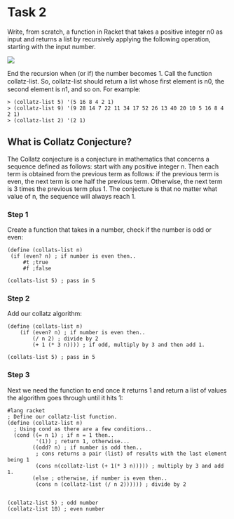 # Task 2

Write, from scratch, a function in Racket that takes a positive integer n0 as input and returns a list by recursively applying the following operation, starting with the input number.

![](https://user-images.githubusercontent.com/22341150/36096795-cced4a8a-0fef-11e8-910e-fe88d96cb85a.PNG)

 End the recursion when (or if) the number becomes 1. Call the function collatz-list. So, collatz-list should return a list whose ﬁrst element is n0, the second element is n1, and so on. For example: 
 ```Racket
 > (collatz-list 5) '(5 16 8 4 2 1) 
 > (collatz-list 9) '(9 28 14 7 22 11 34 17 52 26 13 40 20 10 5 16 8 4 2 1) 
 > (collatz-list 2) '(2 1)
 ```

 ## What is Collatz Conjecture?
 The Collatz conjecture is a conjecture in mathematics that concerns a sequence defined as follows: start with any positive integer n. Then each term is obtained from the previous term as follows: if the previous term is even, the next term is one half the previous term. Otherwise, the next term is 3 times the previous term plus 1. The conjecture is that no matter what value of n, the sequence will always reach 1.

 ### Step 1
 Create a function that takes in a number, check if the number is odd or even:
 ```Racket
(define (collats-list n)
  (if (even? n) ; if number is even then..
      #t ;true
      #f ;false

(collats-list 5) ; pass in 5
 ```

### Step 2
Add our collatz algorithm:
```Racket
(define (collats-list n)
    (if (even? n) ; if number is even then..
        (/ n 2) ; divide by 2
        (+ 1 (* 3 n)))) ; if odd, multiply by 3 and then add 1.

(collats-list 5) ; pass in 5

```
### Step 3 
Next we need the function to end once it returns 1 and return a list of values the algorithm goes through until it hits 1:
```Racket
#lang racket
; Define our collatz-list function.
(define (collatz-list n)
  ; Using cond as there are a few conditions..
  (cond ((= n 1) ; if n = 1 then..
         '(1)) ; return 1, otherwise...
        ((odd? n) ; if number is odd then..
         ; cons returns a pair (list) of results with the last element being 1
         (cons n(collatz-list (+ 1(* 3 n))))) ; multiply by 3 and add 1.
        (else ; otherwise, if number is even then..
         (cons n (collatz-list (/ n 2)))))) ; divide by 2         
  

(collatz-list 5) ; odd number
(collatz-list 10) ; even number


```
